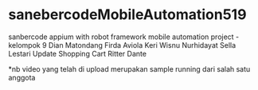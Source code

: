 # sanebercodeMobileAutomation519
sanbercode appium with robot framework mobile automation project - kelompok 9
Dian Matondang
Firda Aviola
Keri Wisnu Nurhidayat
Sella Lestari Update Shopping Cart 
Ritter Dante

*nb video yang telah di upload merupakan sample running dari salah satu anggota
